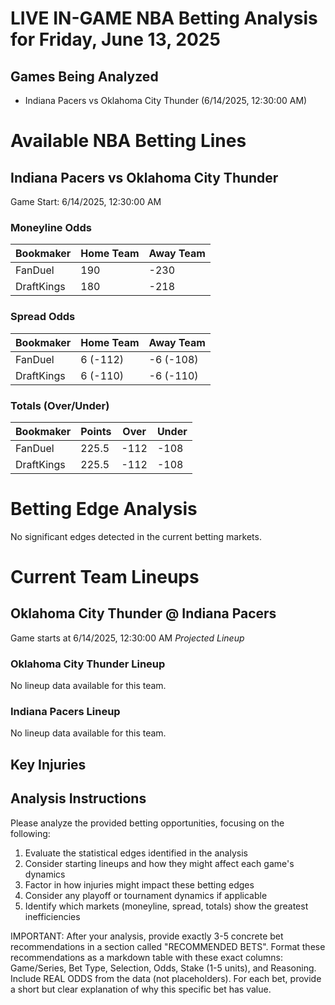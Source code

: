 # LIVE IN-GAME NBA Betting Analysis for Friday, June 13, 2025

## Games Being Analyzed

- Indiana Pacers vs Oklahoma City Thunder (6/14/2025, 12:30:00 AM)

# Available NBA Betting Lines

## Indiana Pacers vs Oklahoma City Thunder
Game Start: 6/14/2025, 12:30:00 AM

### Moneyline Odds
| Bookmaker | Home Team | Away Team |
|-----------|-----------|----------|
| FanDuel | 190 | -230 |
| DraftKings | 180 | -218 |

### Spread Odds
| Bookmaker | Home Team | Away Team |
|-----------|-----------|----------|
| FanDuel | 6 (-112) | -6 (-108) |
| DraftKings | 6 (-110) | -6 (-110) |

### Totals (Over/Under)
| Bookmaker | Points | Over | Under |
|-----------|--------|------|-------|
| FanDuel | 225.5 | -112 | -108 |
| DraftKings | 225.5 | -112 | -108 |


# Betting Edge Analysis

No significant edges detected in the current betting markets.

# Current Team Lineups

## Oklahoma City Thunder @ Indiana Pacers
Game starts at 6/14/2025, 12:30:00 AM
*Projected Lineup*

### Oklahoma City Thunder Lineup
No lineup data available for this team.

### Indiana Pacers Lineup
No lineup data available for this team.



## Key Injuries


## Analysis Instructions

Please analyze the provided betting opportunities, focusing on the following:

1. Evaluate the statistical edges identified in the analysis
2. Consider starting lineups and how they might affect each game's dynamics
3. Factor in how injuries might impact these betting edges
4. Consider any playoff or tournament dynamics if applicable
5. Identify which markets (moneyline, spread, totals) show the greatest inefficiencies

IMPORTANT: After your analysis, provide exactly 3-5 concrete bet recommendations in a section called "RECOMMENDED BETS". Format these recommendations as a markdown table with these exact columns: Game/Series, Bet Type, Selection, Odds, Stake (1-5 units), and Reasoning. Include REAL ODDS from the data (not placeholders). For each bet, provide a short but clear explanation of why this specific bet has value.